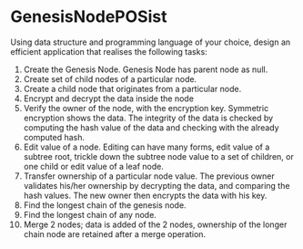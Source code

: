 # GenesisNodePOSist

Using data structure and programming language of your choice, design an efficient application that realises the
following tasks:

1. Create the Genesis Node. Genesis Node has parent node as null.
2. Create set of child nodes of a particular node.
3. Create a child node that originates from a particular node.
4. Encrypt and decrypt the data inside the node
5. Verify the owner of the node, with the encryption key. Symmetric encryption shows the data. The
integrity of the data is checked by computing the hash value of the data and checking with the already
computed hash.
6. Edit value of a node. Editing can have many forms, edit value of a subtree root, trickle down the subtree
node value to a set of children, or one child or edit value of a leaf node.
7. Transfer ownership of a particular node value. The previous owner validates his/her ownership by
decrypting the data, and comparing the hash values. The new owner then encrypts the data with his key.
8. Find the longest chain of the genesis node.
9. Find the longest chain of any node.
10. Merge 2 nodes; data is added of the 2 nodes, ownership of the longer chain node are retained after a
merge operation.
